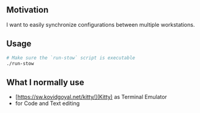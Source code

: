 ## Motivation

I want to easily synchronize configurations between multiple workstations.

## Usage

```bash
# Make sure the `run-stow` script is executable
./run-stow
```

## What I normally use

- [https://sw.kovidgoyal.net/kitty/](Kitty) as Terminal Emulator
- [](NeoVim) for Code and Text editing
